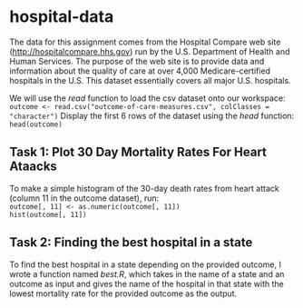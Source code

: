 # hospital-data  
  
The data for this assignment comes from the Hospital Compare web site (http://hospitalcompare.hhs.gov)
run by the U.S. Department of Health and Human Services. The purpose of the web site is to provide data and
information about the quality of care at over 4,000 Medicare-certified hospitals in the U.S. This dataset essentially
covers all major U.S. hospitals.  
  
We will use the _read_ function to load the csv dataset onto our workspace:  
`outcome <- read.csv("outcome-of-care-measures.csv", colClasses = "character")` 
Display the first 6 rows of the dataset using the _head_ function:
`head(outcome)`  
  
## Task 1: Plot 30 Day Mortality Rates For Heart Ataacks  
To make a simple histogram of the 30-day death rates from heart attack (column 11 in the outcome dataset),
run:  
`outcome[, 11] <- as.numeric(outcome[, 11])`  
`hist(outcome[, 11])`
  
## Task 2:  Finding the best hospital in a state  
To find the best hospital in a state depending on the provided outcome, I wrote a function named _best.R_, which takes in the name of a state and an outcome as input and gives the name of the hospital in that state with the lowest mortality rate for the provided outcome as the output.
